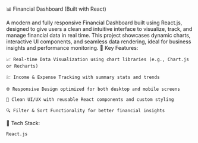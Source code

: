 📊 Financial Dashboard (Built with React)

A modern and fully responsive Financial Dashboard built using React.js, designed to give users a clean and intuitive interface to visualize, track, and manage financial data in real time. This project showcases dynamic charts, interactive UI components, and seamless data rendering, ideal for business insights and performance monitoring.
🔧 Key Features:

    📈 Real-time Data Visualization using chart libraries (e.g., Chart.js or Recharts)

    💹 Income & Expense Tracking with summary stats and trends

    🌐 Responsive Design optimized for both desktop and mobile screens

    🎨 Clean UI/UX with reusable React components and custom styling

    🔍 Filter & Sort Functionality for better financial insights

🚀 Tech Stack:

    React.js
